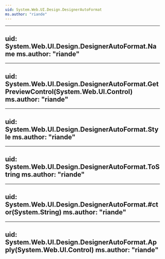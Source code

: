 ```yaml
---
uid: System.Web.UI.Design.DesignerAutoFormat
ms.author: "riande"
---
```


---
uid: System.Web.UI.Design.DesignerAutoFormat.Name
ms.author: "riande"
---

---
uid: System.Web.UI.Design.DesignerAutoFormat.GetPreviewControl(System.Web.UI.Control)
ms.author: "riande"
---

---
uid: System.Web.UI.Design.DesignerAutoFormat.Style
ms.author: "riande"
---

---
uid: System.Web.UI.Design.DesignerAutoFormat.ToString
ms.author: "riande"
---

---
uid: System.Web.UI.Design.DesignerAutoFormat.#ctor(System.String)
ms.author: "riande"
---

---
uid: System.Web.UI.Design.DesignerAutoFormat.Apply(System.Web.UI.Control)
ms.author: "riande"
---
